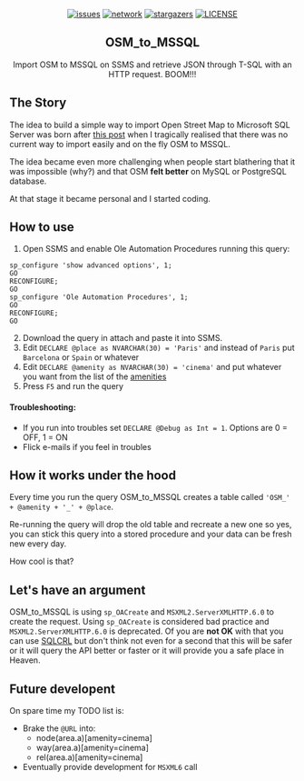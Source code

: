 <p align="center">
  <a href="https://github.com/francesco1119/OSM_to_MSSQL/issues"><img alt="issues" src="https://img.shields.io/github/issues/francesco1119/OSM_to_MSSQL.svg"></a>
  <a href="https://github.com/francesco1119/OSM_to_MSSQL/network"><img alt="network" src="https://img.shields.io/github/forks/francesco1119/OSM_to_MSSQL.svg"></a>
  <a href="https://github.com/francesco1119/OSM_to_MSSQL/stargazers"><img alt="stargazers" src="https://img.shields.io/github/stars/francesco1119/OSM_to_MSSQL.svg"></a>
  <a href="https://github.com/francesco1119/OSM_to_MSSQL/blob/master/LICENSE"><img alt="LICENSE" src="https://img.shields.io/github/license/francesco1119/OSM_to_MSSQL.svg"></a>
</p>
<p align="center">

  <h2 align="center">OSM_to_MSSQL</h2>
  <p align="center">Import OSM to MSSQL on SSMS and retrieve JSON through T-SQL with an HTTP request. BOOM!!!</p>

</p>

The Story
------

The idea to build a simple way to import Open Street Map to Microsoft SQL Server was born after [this post](https://gis.stackexchange.com/questions/172399/downloading-entire-osm-world-dataset-and-import-into-ms-sql) when I tragically realised that there was no current way to import easily and on the fly OSM to MSSQL.

The idea became even more challenging when people start blathering that it was impossible (why?) and that OSM **felt better** on MySQL or PostgreSQL database.

At that stage it became personal and I started coding. 

How to use
------

1) Open SSMS  and enable Ole Automation Procedures running this query:
```
sp_configure 'show advanced options', 1;  
GO  
RECONFIGURE;  
GO  
sp_configure 'Ole Automation Procedures', 1;  
GO  
RECONFIGURE;  
GO
```
2) Download the query in attach and paste it into SSMS.
3) Edit `DECLARE @place as NVARCHAR(30) = 'Paris'` and instead of `Paris` put `Barcelona` or `Spain` or whatever
4) Edit `DECLARE @amenity as NVARCHAR(30) = 'cinema'` and put whatever you want from the list of the [amenities](https://wiki.openstreetmap.org/wiki/Key:amenity)
5) Press `F5` and run the query

#### Troubleshooting:

- If you run into troubles set `DECLARE @Debug as Int = 1`. Options are 0 = OFF, 1 = ON
- Flick e-mails if you feel in troubles

How it works under the hood
------

Every time you run the query OSM_to_MSSQL creates a table called `'OSM_' + @amenity + '_' + @place`.

Re-running the query will drop the old table and recreate a new one so yes, you can stick this query into a stored procedure and your data can be fresh new every day. 

How cool is that? 

Let's have an argument 
------

OSM_to_MSSQL is using `sp_OACreate` and `MSXML2.ServerXMLHTTP.6.0` to create the request.
Using `sp_OACreate` is considered bad practice and `MSXML2.ServerXMLHTTP.6.0` is deprecated.
Of you are **not OK** with that you can use [SQLCRL](http://www.sqlservercentral.com/articles/SQLCLR/177834/) but don't think not even for a second that this will be safer or it will query the API better or faster or it will provide you a safe place in Heaven.

Future developent
------

On spare time my TODO list is:

* Brake the `@URL` into: 
    - node(area.a)[amenity=cinema]
    - way(area.a)[amenity=cinema]
    - rel(area.a)[amenity=cinema]
* Eventually provide development for `MSXML6` call
 



